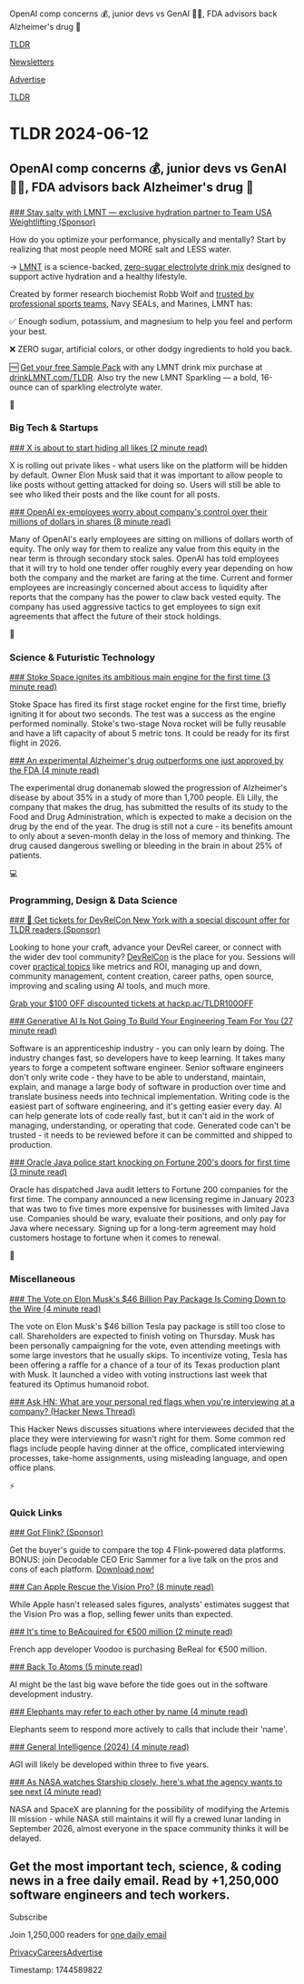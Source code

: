 OpenAI comp concerns 💰, junior devs vs GenAI 👨‍💻, FDA advisors back Alzheimer's drug 💊

[TLDR](/)

[Newsletters](/newsletters)

[Advertise](https://advertise.tldr.tech/)

[TLDR](/)

# TLDR 2024-06-12

## OpenAI comp concerns 💰, junior devs vs GenAI 👨‍💻, FDA advisors back Alzheimer's drug 💊

### 

[### Stay salty with LMNT — exclusive hydration partner to Team USA Weightlifting (Sponsor)](https://drinklmnt.com/TLDR)

How do you optimize your performance, physically and mentally? Start by realizing that most people need MORE salt and LESS water.

→ [LMNT](https://drinklmnt.com/TLDR) is a science-backed, [zero-sugar electrolyte drink mix](https://drinklmnt.com/TLDR) designed to support active hydration and a healthy lifestyle.

Created by former research biochemist Robb Wolf and [trusted by professional sports teams](https://drinklmnt.com/TLDR), Navy SEALs, and Marines, LMNT has:

✅ Enough sodium, potassium, and magnesium to help you feel and perform your best.

❌ ZERO sugar, artificial colors, or other dodgy ingredients to hold you back.

🆓 [Get your free Sample Pack](https://drinklmnt.com/TLDR) with any LMNT drink mix purchase at [drinkLMNT.com/TLDR](https://drinklmnt.com/TLDR). Also try the new LMNT Sparkling — a bold, 16-ounce can of sparkling electrolyte water.

📱

### Big Tech & Startups

[### X is about to start hiding all likes (2 minute read)](https://www.theverge.com/2024/6/11/24176247/x-likes-hidden-private-rollout?utm_source=tldrnewsletter)

X is rolling out private likes - what users like on the platform will be hidden by default. Owner Elon Musk said that it was important to allow people to like posts without getting attacked for doing so. Users will still be able to see who liked their posts and the like count for all posts.

[### OpenAI ex-employees worry about company's control over their millions of dollars in shares (8 minute read)](https://www.cnbc.com/2024/06/11/openai-insider-stock-sales-are-raising-concern-among-ex-employees-.html?utm_source=tldrnewsletter)

Many of OpenAI's early employees are sitting on millions of dollars worth of equity. The only way for them to realize any value from this equity in the near term is through secondary stock sales. OpenAI has told employees that it will try to hold one tender offer roughly every year depending on how both the company and the market are faring at the time. Current and former employees are increasingly concerned about access to liquidity after reports that the company has the power to claw back vested equity. The company has used aggressive tactics to get employees to sign exit agreements that affect the future of their stock holdings.

🚀

### Science & Futuristic Technology

[### Stoke Space ignites its ambitious main engine for the first time (3 minute read)](https://arstechnica.com/space/2024/06/stoke-space-ignites-its-ambitious-main-engine-for-the-first-time/?utm_source=tldrnewsletter)

Stoke Space has fired its first stage rocket engine for the first time, briefly igniting it for about two seconds. The test was a success as the engine performed nominally. Stoke's two-stage Nova rocket will be fully reusable and have a lift capacity of about 5 metric tons. It could be ready for its first flight in 2026.

[### An experimental Alzheimer's drug outperforms one just approved by the FDA (4 minute read)](https://www.npr.org/sections/health-shots/2023/07/17/1188075646/donanemab-experimental-alzheimers-drug-outperforms-lecanemab-leqembi?utm_source=tldrnewsletter)

The experimental drug donanemab slowed the progression of Alzheimer's disease by about 35% in a study of more than 1,700 people. Eli Lilly, the company that makes the drug, has submitted the results of its study to the Food and Drug Administration, which is expected to make a decision on the drug by the end of the year. The drug is still not a cure - its benefits amount to only about a seven-month delay in the loss of memory and thinking. The drug caused dangerous swelling or bleeding in the brain in about 25% of patients.

💻

### Programming, Design & Data Science

[### 🎫 Get tickets for DevRelCon New York with a special discount offer for TLDR readers (Sponsor)](https://hackp.ac/tldrdevrel?utm_source=tldrnewsletter)

Looking to hone your craft, advance your DevRel career, or connect with the wider dev tool community? [DevRelCon](https://hackp.ac/tldrdevrel) is the place for you. Sessions will cover [practical topics](https://hackp.ac/tldrdevrel) like metrics and ROI, managing up and down, community management, content creation, career paths, open source, improving and scaling using AI tools, and much more.

[Grab your $100 OFF discounted tickets at hackp.ac/TLDR100OFF](https://hackp.ac/tldr100off)

[### Generative AI Is Not Going To Build Your Engineering Team For You (27 minute read)](https://stackoverflow.blog/2024/06/10/generative-ai-is-not-going-to-build-your-engineering-team-for-you/?utm_source=tldrnewsletter)

Software is an apprenticeship industry - you can only learn by doing. The industry changes fast, so developers have to keep learning. It takes many years to forge a competent software engineer. Senior software engineers don't only write code - they have to be able to understand, maintain, explain, and manage a large body of software in production over time and translate business needs into technical implementation. Writing code is the easiest part of software engineering, and it's getting easier every day. AI can help generate lots of code really fast, but it can't aid in the work of managing, understanding, or operating that code. Generated code can't be trusted - it needs to be reviewed before it can be committed and shipped to production.

[### Oracle Java police start knocking on Fortune 200's doors for first time (3 minute read)](https://www.theregister.com/2024/06/10/fortune_200_oracle_java_audit/?utm_source=tldrnewsletter)

Oracle has dispatched Java audit letters to Fortune 200 companies for the first time. The company announced a new licensing regime in January 2023 that was two to five times more expensive for businesses with limited Java use. Companies should be wary, evaluate their positions, and only pay for Java where necessary. Signing up for a long-term agreement may hold customers hostage to fortune when it comes to renewal.

🎁

### Miscellaneous

[### The Vote on Elon Musk's $46 Billion Pay Package Is Coming Down to the Wire (4 minute read)](https://www.wsj.com/business/c-suite/the-vote-on-elon-musks-46-billion-pay-package-is-coming-down-to-the-wire-70dd96eb?st=jmc1iutwgj7pogg&reflink=desktopwebshare_permalink&utm_source=tldrnewsletter)

The vote on Elon Musk's $46 billion Tesla pay package is still too close to call. Shareholders are expected to finish voting on Thursday. Musk has been personally campaigning for the vote, even attending meetings with some large investors that he usually skips. To incentivize voting, Tesla has been offering a raffle for a chance of a tour of its Texas production plant with Musk. It launched a video with voting instructions last week that featured its Optimus humanoid robot.

[### Ask HN: What are your personal red flags when you're interviewing at a company? (Hacker News Thread)](https://news.ycombinator.com/item?id=40649536&utm_source=tldrnewsletter)

This Hacker News discusses situations where interviewees decided that the place they were interviewing for wasn't right for them. Some common red flags include people having dinner at the office, complicated interviewing processes, take-home assignments, using misleading language, and open office plans.

⚡

### Quick Links

[### Got Flink? (Sponsor)](https://info.decodable.co/decoding-the-top-4-real-time-data-platforms-powered-by-apache-flink?utm_medium=paid-media&amp;utm_source=tldr&amp;utm_term=na&amp;utm_content=na&amp;utm_campaign=fy24-ebk-top-4-flink-platforms)

Get the buyer's guide to compare the top 4 Flink-powered data platforms. BONUS: join Decodable CEO Eric Sammer for a live talk on the pros and cons of each platform. [Download now!](https://info.decodable.co/decoding-the-top-4-real-time-data-platforms-powered-by-apache-flink?utm_medium=paid-media&utm_source=tldr&utm_term=na&utm_content=na&utm_campaign=fy24-ebk-top-4-flink-platforms)

[### Can Apple Rescue the Vision Pro? (8 minute read)](https://www.nytimes.com/2024/06/11/technology/apple-vision-pro-needs.html?unlocked_article_code=1.zE0.u6-d.n7a0la9zLw8l&amp;smid=url-share&amp;utm_source=tldrnewsletter)

While Apple hasn't released sales figures, analysts' estimates suggest that the Vision Pro was a flop, selling fewer units than expected.

[### It's time to BeAcquired for €500 million (2 minute read)](https://www.theverge.com/2024/6/11/24176333/bereal-acquired-500-million-voodoo?utm_source=tldrnewsletter)

French app developer Voodoo is purchasing BeReal for €500 million.

[### Back To Atoms (5 minute read)](https://carllippert.com/back-to-atoms/?utm_source=tldrnewsletter)

AI might be the last big wave before the tide goes out in the software development industry.

[### Elephants may refer to each other by name (4 minute read)](https://arstechnica.com/science/2024/06/elephants-may-refer-to-each-other-by-name/?utm_source=tldrnewsletter)

Elephants seem to respond more actively to calls that include their 'name'.

[### General Intelligence (2024) (4 minute read)](https://nonint.com/2024/06/03/general-intelligence-2024/?utm_source=tldrnewsletter)

AGI will likely be developed within three to five years.

[### As NASA watches Starship closely, here's what the agency wants to see next (4 minute read)](https://arstechnica.com/space/2024/06/as-nasa-watches-starship-closely-heres-what-the-agency-wants-to-see-next/?utm_source=tldrnewsletter)

NASA and SpaceX are planning for the possibility of modifying the Artemis III mission - while NASA still maintains it will fly a crewed lunar landing in September 2026, almost everyone in the space community thinks it will be delayed.

## Get the most important tech, science, & coding news in a free daily email. Read by +1,250,000 software engineers and tech workers.

Subscribe

Join 1,250,000 readers for [one daily email](/api/latest/tech)

[Privacy](/privacy)[Careers](https://jobs.ashbyhq.com/tldr.tech)[Advertise](/tech/advertise)

Timestamp: 1744589822